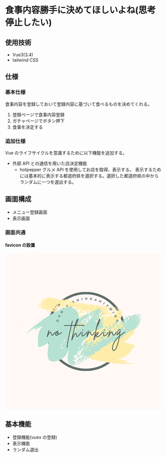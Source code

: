 # 食事内容勝手に決めてほしいよね(思考停止したい)

## 使用技術

- Vue3(3.4)
- tailwind CSS

## 仕様

### 基本仕様

食事内容を登録しておいて登録内容に基づいて食べるものを決めてくれる。

1. 登録ページで食事内容登録
2. ガチャページでボタン押下
3. 食事を決定する

### 追加仕様

Vue のライフサイクルを意識するために以下機能を追加する。

- 外部 API との通信を用いた店決定機能
  - hotpepper グルメ API を使用してお店を取得、表示する。
    表示するためには基本的に表示する都道府県を選択する。選択した都道府県の中からランダムに一つを選出する。

## 画面構成

- メニュー登録画面
- 表示画面

### 画面共通

#### favicon の設置<br>

![favicon](./lesson-vue-project/src/assets/img/illustrators.png)

## 基本機能

- 登録機能(vuex の登録)
- 表示機能
- ランダム選出
